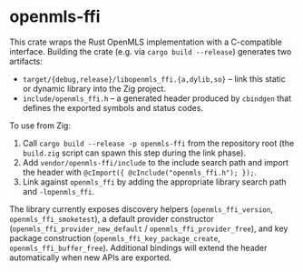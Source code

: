# openmls-ffi

This crate wraps the Rust OpenMLS implementation with a C-compatible interface. Building the
crate (e.g. via `cargo build --release`) generates two artifacts:

- `target/{debug,release}/libopenmls_ffi.{a,dylib,so}` – link this static or dynamic library into
  the Zig project.
- `include/openmls_ffi.h` – a generated header produced by `cbindgen` that defines the exported
  symbols and status codes.

To use from Zig:

1. Call `cargo build --release -p openmls-ffi` from the repository root (the `build.zig` script can
   spawn this step during the link phase).
2. Add `vendor/openmls-ffi/include` to the include search path and import the header with
   `@cImport({ @cInclude("openmls_ffi.h"); });`.
3. Link against `openmls_ffi` by adding the appropriate library search path and `-lopenmls_ffi`.

The library currently exposes discovery helpers (`openmls_ffi_version`,
`openmls_ffi_smoketest`), a default provider constructor
(`openmls_ffi_provider_new_default` / `openmls_ffi_provider_free`), and key package
construction (`openmls_ffi_key_package_create`, `openmls_ffi_buffer_free`). Additional bindings
will extend the header automatically when new APIs are exported.
